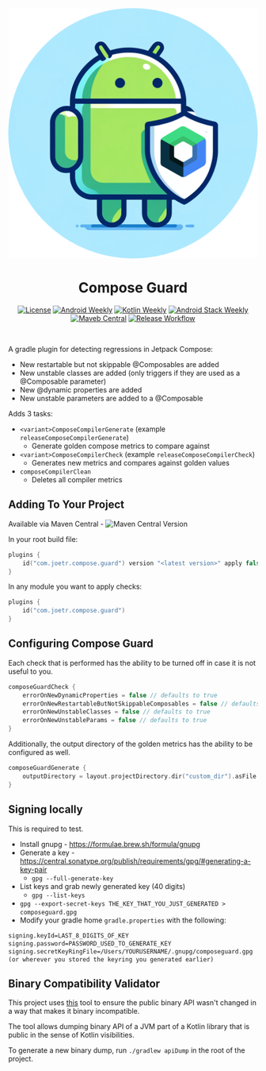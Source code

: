 <div align="center">
  <img src="./assets/icon.png" width="512">
  <h1>Compose Guard</h1>
</div>

<p align="center">
  <a href="https://opensource.org/license/mit/"><img alt="License" src="https://img.shields.io/badge/License-MIT-blue.svg"/></a>
  <a href="https://androidweekly.net/issues/issue-624"><img alt="Android Weekly" src="https://skydoves.github.io/badges/android-weekly.svg"/></a>
  <a href="https://mailchi.mp/kotlinweekly/kotlin-weekly-408"><img alt="Kotlin Weekly" src="https://skydoves.github.io/badges/kotlin-weekly.svg"/></a>
  <a href="https://blog.canopas.com/android-stack-weekly-issue-126-e892cc8bf543"><img alt="Android Stack Weekly" src="https://img.shields.io/badge/News-Android_Stack_Weekly-orange?logo=android"/></a>
  <a href="https://central.sonatype.com/namespace/com.joetr.compose.guard"><img alt="Maveb Central" src="https://img.shields.io/maven-central/v/com.joetr.compose.guard/com.joetr.compose.guard.gradle.plugin"/></a>
  <a href="https://github.com/j-roskopf/ComposeGuard/actions/workflows/release.yml"><img alt="Release Workflow" src="https://github.com/j-roskopf/ComposeGuard/actions/workflows/release.yml/badge.svg"/></a>
</p><br>


A gradle plugin for detecting regressions in Jetpack Compose:
* New restartable but not skippable @Composables are added
* New unstable classes are added (only triggers if they are used as a @Composable parameter)
* New @dynamic properties are added
* New unstable parameters are added to a @Composable

Adds 3 tasks:
* `<variant>ComposeCompilerGenerate` (example `releaseComposeCompilerGenerate`)
  - Generate golden compose metrics to compare against
* `<variant>ComposeCompilerCheck` (example `releaseComposeCompilerCheck`)
  - Generates new metrics and compares against golden values
* `composeCompilerClean`
  - Deletes all compiler metrics

## Adding To Your Project

Available via Maven Central - ![Maven Central Version](https://img.shields.io/maven-central/v/com.joetr.compose.guard/com.joetr.compose.guard.gradle.plugin)

In your root build file:

```kotlin
plugins {
    id("com.joetr.compose.guard") version "<latest version>" apply false
}
```

In any module you want to apply checks:

```kotlin
plugins {
    id("com.joetr.compose.guard")
}
```

## Configuring Compose Guard

Each check that is performed has the ability to be turned off in case it is not useful to you.

```kts
composeGuardCheck {
    errorOnNewDynamicProperties = false // defaults to true
    errorOnNewRestartableButNotSkippableComposables = false // defaults to true
    errorOnNewUnstableClasses = false // defaults to true
    errorOnNewUnstableParams = false // defaults to true
}
```

Additionally, the output directory of the golden metrics has the ability to be configured as well.

```kotlin
composeGuardGenerate {
    outputDirectory = layout.projectDirectory.dir("custom_dir").asFile
}
```

## Signing locally

This is required to test.

* Install gnupg - https://formulae.brew.sh/formula/gnupg
* Generate a key - https://central.sonatype.org/publish/requirements/gpg/#generating-a-key-pair
  * `gpg --full-generate-key` 
* List keys and grab newly generated key (40 digits)
  * `gpg --list-keys`
* `gpg --export-secret-keys THE_KEY_THAT_YOU_JUST_GENERATED > composeguard.gpg`
* Modify your gradle home `gradle.properties` with the following:
```
signing.keyId=LAST_8_DIGITS_OF_KEY
signing.password=PASSWORD_USED_TO_GENERATE_KEY
signing.secretKeyRingFile=/Users/YOURUSERNAME/.gnupg/composeguard.gpg (or wherever you stored the keyring you generated earlier)
```

## Binary Compatibility Validator

This project uses [this](https://github.com/Kotlin/binary-compatibility-validator) tool to ensure the public binary API wasn't changed in a way that makes it binary incompatible.

The tool allows dumping binary API of a JVM part of a Kotlin library that is public in the sense of Kotlin visibilities.

To generate a new binary dump, run `./gradlew apiDump` in the root of the project.
